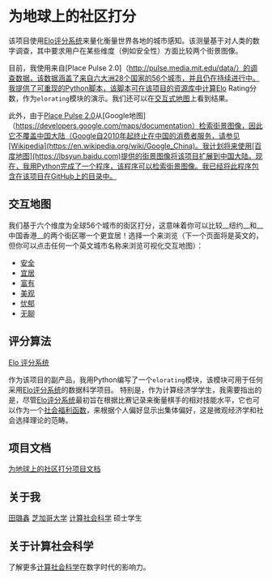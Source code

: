 # 为地球上的社区打分

该项目使用[Elo评分系统](https://en.wikipedia.org/wiki/Elo_rating_system)来量化衡量世界各地的城市感知。该测量基于对人类的数字调查，其中要求用户在某些维度（例如安全性）方面比较两个街景图像。

目前，我使用来自[Place Pulse 2.0]（http://pulse.media.mit.edu/data/）的调查数据，该数据涵盖了来自六大洲28个国家的56个城市，并且仍在持续进行中。我提供了可重现的Python脚本，该脚本可在该项目的资源库中计算Elo Rating分数，作为``elorating``模块的演示。我们还可以在[交互式地图](https://luxin-tian.github.io/Scoring-Neighborhoods-on-the-Earth/)上看到结果。

此外，由于[Place Pulse 2.0](http://pulse.media.mit.edu/data/)从[Google地图]（https://developers.google.com/maps/documentation）检索街景图像，因此它不覆盖中国大陆（Google自2010年起终止在中国的消费者服务，请参见[Wikipedia](https://en.wikipedia.org/wiki/Google_China)。我计划将来使用[百度地图](https://lbsyun.baidu.com)提供的街景图像将该项目扩展到中国大陆。现在，我用Python完成了一个程序，该程序可以检索街景图像。我已经将此程序包含在该项目在GitHub上的目录中。


## 交互地图
我们基于六个维度为全球56个城市的街区打分，这意味着你可以比较__纽约__和__中国香港__的两个街区哪一个更宜居！选择一个来浏览（下一个页面将是英文的，但你可以点击任何一个英文城市名称来浏览可视化交互地图）：
- [安全](https://luxin-tian.github.io/Scoring-Neighborhoods-on-the-Earth/safety)
- [宜居](https://luxin-tian.github.io/Scoring-Neighborhoods-on-the-Earth/lively)
- [富有](https://luxin-tian.github.io/Scoring-Neighborhoods-on-the-Earth/wealthy)
- [美观](https://luxin-tian.github.io/Scoring-Neighborhoods-on-the-Earth/beautiful)
- [忧郁](https://luxin-tian.github.io/Scoring-Neighborhoods-on-the-Earth/depressing)
- [无聊](https://luxin-tian.github.io/Scoring-Neighborhoods-on-the-Earth/boring)

## 评分算法
[Elo 评分系统](https://en.wikipedia.org/wiki/Elo_rating_system)

作为该项目的副产品，我用Python编写了一个``elorating``模块，该模块可用于任何采用[Elo评分系统](https://en.wikipedia.org/wiki/Elo_rating_system)的数据科学项目。 特别是，作为计算经济学学生，我需要指出的是，尽管[Elo评分系统](https://en.wikipedia.org/wiki/Elo_rating_system)最初旨在根据比赛记录来衡量棋手的相对技能水平，它也可以作为一个[社会福利函数](https://en.wikipedia.org/wiki/Social_welfare_function)，来根据个人偏好显示出集体偏好，这是微观经济学和社会选择理论的范畴。

## 项目文档
[为地球上的社区打分项目文档](https://luxin-tian.github.io/Scoring-Neighborhoods-on-the-Earth/build/html/index.html)

## 关于我
[田璐鑫](https://luxin-tian.github.io/profile/) 
[芝加哥大学](https://www.uchicago.edu)
[计算社会科学](https://macss.uchicago.edu) 硕士学生

## 关于计算社会科学
了解更多[计算社会科学](https://macss.uchicago.edu)在数字时代的影响力。